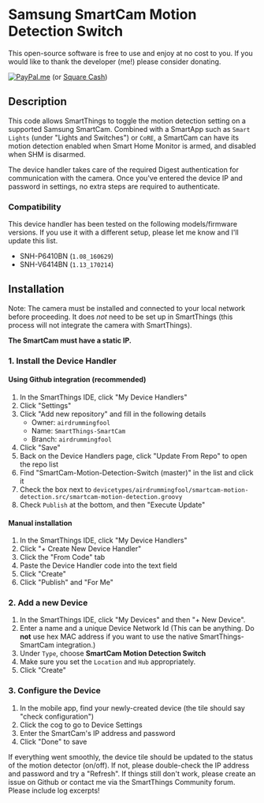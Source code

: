 # Samsung SmartCam Motion Detection Switch
This open-source software is free to use and enjoy at no cost to you. If you would like to thank the developer (me!) please consider donating.

[![PayPal.me](https://www.paypalobjects.com/en_US/i/btn/btn_donate_SM.gif)](https://paypal.me/TommyGoode) (or [Square Cash](https://cash.me/$TommyG)) 


## Description
This code allows SmartThings to toggle the motion detection setting on a supported Samsung SmartCam. Combined with a SmartApp such as `Smart Lights` (under "Lights and Switches") or `CoRE`, a SmartCam can have its motion detection enabled when Smart Home Monitor is armed, and disabled when SHM is disarmed.

The device handler takes care of the required Digest authentication for communication with the camera. Once you've entered the device IP and password in settings, no extra steps are required to authenticate.


### Compatibility
This device handler has been tested on the following models/firmware versions. If you use it with a different setup, please let me know and I'll update this list.

* SNH-P6410BN (`1.08_160629`)
* SNH-V6414BN (`1.13_170214`)


## Installation
Note: The camera must be installed and connected to your local network before proceeding. It does *not* need to be set up in SmartThings (this process will not integrate the camera with SmartThings).

**The SmartCam must have a static IP.**

### 1. Install the Device Handler

#### Using Github integration (recommended)
1. In the SmartThings IDE, click "My Device Handlers"
1. Click "Settings"
1. Click "Add new repository" and fill in the following details
   * Owner: `airdrummingfool`
   * Name: `SmartThings-SmartCam`
   * Branch: `airdrummingfool`
1. Click "Save"
1. Back on the Device Handlers page, click "Update From Repo" to open the repo list
1. Find "SmartCam-Motion-Detection-Switch (master)" in the list and click it
1. Check the box next to `devicetypes/airdrummingfool/smartcam-motion-detection.src/smartcam-motion-detection.groovy`
1. Check `Publish` at the bottom, and then "Execute Update"


#### Manual installation
1. In the SmartThings IDE, click "My Device Handlers"
1. Click "+ Create New Device Handler"
1. Click the "From Code" tab
1. Paste the Device Handler code into the text field
1. Click "Create"
1. Click "Publish" and "For Me"


### 2. Add a new Device
1. In the SmartThings IDE, click "My Devices" and then "+ New Device".
1. Enter a name and a unique Device Network Id (This can be anything. Do **not** use hex MAC address if you want to use the native SmartThings-SmartCam integration.)
1. Under `Type`, choose **SmartCam Motion Detection Switch**
1. Make sure you set the `Location` and `Hub` appropriately.
1. Click "Create"


### 3. Configure the Device
1. In the mobile app, find your newly-created device (the tile should say "check configuration")
1. Click the cog to go to Device Settings
1. Enter the SmartCam's IP address and password
1. Click "Done" to save

If everything went smoothly, the device tile should be updated to the status of the motion detector (on/off). If not, please double-check the IP address and password and try a "Refresh". If things still don't work, please create an issue on Github or contact me via the SmartThings Community forum. Please include log excerpts!
